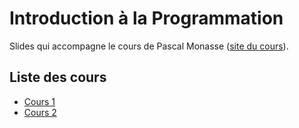 # Introduction à la Programmation
Slides qui accompagne le cours de Pascal Monasse ([site du cours](http://imagine.enpc.fr/~monasse/Info/)).


## Liste des cours
- [Cours 1](https://mathux.github.io/cours-cpp/cours1.html)
- [Cours 2](https://mathux.github.io/cours-cpp/cours2.html)
